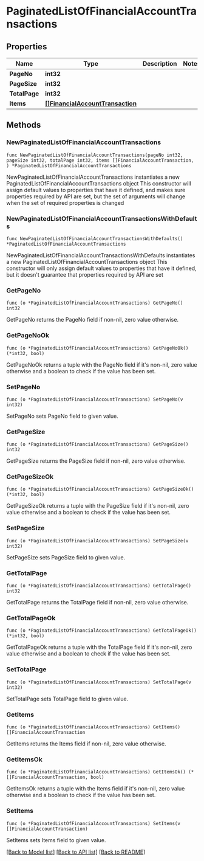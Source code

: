 # PaginatedListOfFinancialAccountTransactions

## Properties

Name | Type | Description | Notes
------------ | ------------- | ------------- | -------------
**PageNo** | **int32** |  | 
**PageSize** | **int32** |  | 
**TotalPage** | **int32** |  | 
**Items** | [**[]FinancialAccountTransaction**](FinancialAccountTransaction.md) |  | 

## Methods

### NewPaginatedListOfFinancialAccountTransactions

`func NewPaginatedListOfFinancialAccountTransactions(pageNo int32, pageSize int32, totalPage int32, items []FinancialAccountTransaction, ) *PaginatedListOfFinancialAccountTransactions`

NewPaginatedListOfFinancialAccountTransactions instantiates a new PaginatedListOfFinancialAccountTransactions object
This constructor will assign default values to properties that have it defined,
and makes sure properties required by API are set, but the set of arguments
will change when the set of required properties is changed

### NewPaginatedListOfFinancialAccountTransactionsWithDefaults

`func NewPaginatedListOfFinancialAccountTransactionsWithDefaults() *PaginatedListOfFinancialAccountTransactions`

NewPaginatedListOfFinancialAccountTransactionsWithDefaults instantiates a new PaginatedListOfFinancialAccountTransactions object
This constructor will only assign default values to properties that have it defined,
but it doesn't guarantee that properties required by API are set

### GetPageNo

`func (o *PaginatedListOfFinancialAccountTransactions) GetPageNo() int32`

GetPageNo returns the PageNo field if non-nil, zero value otherwise.

### GetPageNoOk

`func (o *PaginatedListOfFinancialAccountTransactions) GetPageNoOk() (*int32, bool)`

GetPageNoOk returns a tuple with the PageNo field if it's non-nil, zero value otherwise
and a boolean to check if the value has been set.

### SetPageNo

`func (o *PaginatedListOfFinancialAccountTransactions) SetPageNo(v int32)`

SetPageNo sets PageNo field to given value.


### GetPageSize

`func (o *PaginatedListOfFinancialAccountTransactions) GetPageSize() int32`

GetPageSize returns the PageSize field if non-nil, zero value otherwise.

### GetPageSizeOk

`func (o *PaginatedListOfFinancialAccountTransactions) GetPageSizeOk() (*int32, bool)`

GetPageSizeOk returns a tuple with the PageSize field if it's non-nil, zero value otherwise
and a boolean to check if the value has been set.

### SetPageSize

`func (o *PaginatedListOfFinancialAccountTransactions) SetPageSize(v int32)`

SetPageSize sets PageSize field to given value.


### GetTotalPage

`func (o *PaginatedListOfFinancialAccountTransactions) GetTotalPage() int32`

GetTotalPage returns the TotalPage field if non-nil, zero value otherwise.

### GetTotalPageOk

`func (o *PaginatedListOfFinancialAccountTransactions) GetTotalPageOk() (*int32, bool)`

GetTotalPageOk returns a tuple with the TotalPage field if it's non-nil, zero value otherwise
and a boolean to check if the value has been set.

### SetTotalPage

`func (o *PaginatedListOfFinancialAccountTransactions) SetTotalPage(v int32)`

SetTotalPage sets TotalPage field to given value.


### GetItems

`func (o *PaginatedListOfFinancialAccountTransactions) GetItems() []FinancialAccountTransaction`

GetItems returns the Items field if non-nil, zero value otherwise.

### GetItemsOk

`func (o *PaginatedListOfFinancialAccountTransactions) GetItemsOk() (*[]FinancialAccountTransaction, bool)`

GetItemsOk returns a tuple with the Items field if it's non-nil, zero value otherwise
and a boolean to check if the value has been set.

### SetItems

`func (o *PaginatedListOfFinancialAccountTransactions) SetItems(v []FinancialAccountTransaction)`

SetItems sets Items field to given value.



[[Back to Model list]](../README.md#documentation-for-models) [[Back to API list]](../README.md#documentation-for-api-endpoints) [[Back to README]](../README.md)


